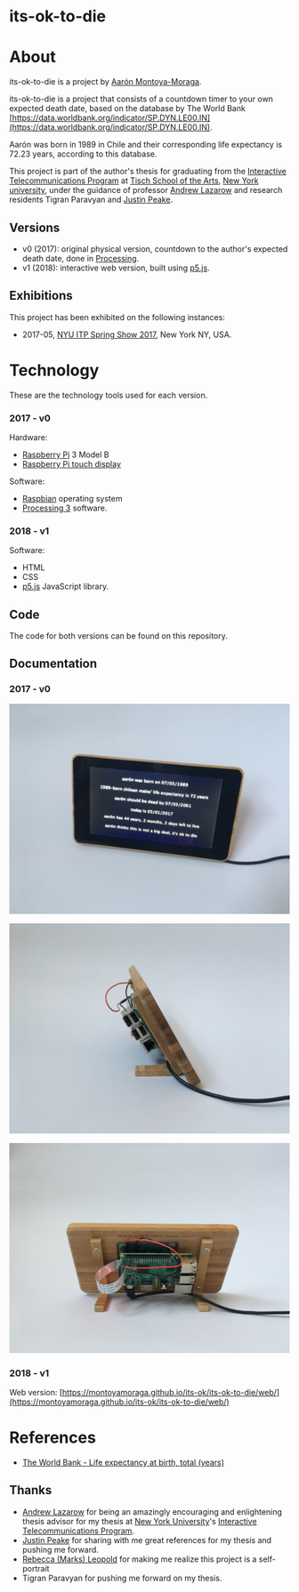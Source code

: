 # its-ok-to-die

# About

 its-ok-to-die is a project by [Aarón Montoya-Moraga](http://montoyamoraga.io/).

its-ok-to-die is a project that consists of a countdown timer to your own expected death date, based on the database by The World Bank [https://data.worldbank.org/indicator/SP.DYN.LE00.IN](https://data.worldbank.org/indicator/SP.DYN.LE00.IN).

Aarón was born in 1989 in Chile and their corresponding life expectancy is 72.23 years, according to this database.

This project is part of the author's thesis for graduating from the [Interactive Telecommunications Program](https://tisch.nyu.edu/itp) at [Tisch School of the Arts](https://tisch.nyu.edu/), [New York university](https://www.nyu.edu/), under the guidance of professor [Andrew Lazarow](https://www.andrewlazarow.com/) and research residents Tigran Paravyan and [Justin Peake](http://articulatedworks.com/).

## Versions

* v0 (2017): original physical version, countdown to the author's expected  death date, done in [Processing](https://processing.org/).
* v1 (2018): interactive web version, built using [p5.js](https://p5js.org/).

## Exhibitions

This project has been exhibited on the following instances:

* 2017-05, [NYU ITP Spring Show 2017](https://itp.nyu.edu/shows/spring2017/category/projects/), New York NY, USA.

# Technology

These are the technology tools used for each version.

### 2017 - v0

Hardware:
* [Raspberry Pi](https://www.raspberrypi.org/) 3 Model B
* [Raspberry Pi touch display](https://www.raspberrypi.org/products/raspberry-pi-touch-display/)

Software:
* [Raspbian](http://www.raspbian.org/) operating system
* [Processing 3](https://processing.org/) software.

### 2018 - v1

Software:

* HTML
* CSS
* [p5.js](https://p5js.org/) JavaScript library.

## Code

The code for both versions can be found on this repository.

## Documentation

### 2017 - v0

![its-ok-to-die-v0-front](./documentation/its-ok-to-die-v0-front.jpg "front")

![its-ok-to-die-v0-side](./documentation/its-ok-to-die-v0-side.jpg "side")

![its-ok-to-die-v0-back](./documentation/its-ok-to-die-v0-back.jpg "back")

### 2018 - v1

Web version: [https://montoyamoraga.github.io/its-ok/its-ok-to-die/web/](https://montoyamoraga.github.io/its-ok/its-ok-to-die/web/)

# References

* [The World Bank - Life expectancy at birth, total (years)](https://data.worldbank.org/indicator/SP.DYN.LE00.IN)

## Thanks

* [Andrew Lazarow](https://www.andrewlazarow.com/) for being an amazingly encouraging and enlightening thesis advisor for my thesis at [New York University](http://www.nyu.edu/)'s [Interactive Telecommunications Program](https://tisch.nyu.edu/itp).
* [Justin Peake](http://articulatedworks.com/) for sharing with me great references for my thesis and pushing me forward.
* [Rebecca (Marks) Leopold](http://site.rebeccaleopold.com/) for making me realize this project is a self-portrait
* Tigran Paravyan for pushing me forward on my thesis.
